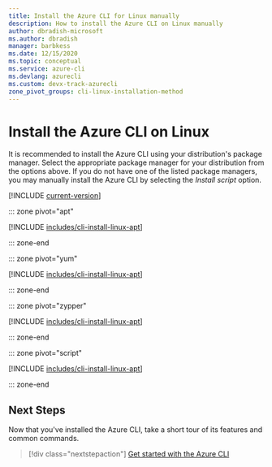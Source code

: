 ```yaml
---
title: Install the Azure CLI for Linux manually
description: How to install the Azure CLI on Linux manually
author: dbradish-microsoft
ms.author: dbradish
manager: barbkess
ms.date: 12/15/2020
ms.topic: conceptual
ms.service: azure-cli
ms.devlang: azurecli 
ms.custom: devx-track-azurecli
zone_pivot_groups: cli-linux-installation-method
---
```


# Install the Azure CLI on Linux

It is recommended to install the Azure CLI using your distribution's package manager. Select the appropriate package manager for your distribution from the options above.  If you do not have one of the listed package managers, you may manually install the Azure CLI by selecting the *Install script* option.

[!INCLUDE [current-version](includes/current-version.md)]

::: zone pivot="apt"

[!INCLUDE [includes/cli-install-linux-apt](includes/cli-install-linux-apt.md)]

::: zone-end

::: zone pivot="yum"

[!INCLUDE [includes/cli-install-linux-apt](includes/cli-install-linux-yum.md)]

::: zone-end

::: zone pivot="zypper"

[!INCLUDE [includes/cli-install-linux-apt](includes/cli-install-linux-zypper.md)]

::: zone-end

::: zone pivot="script"

[!INCLUDE [includes/cli-install-linux-apt](includes/cli-install-linux-script.md)]

::: zone-end

## Next Steps

Now that you've installed the Azure CLI, take a short tour of its features and common commands.

> [!div class="nextstepaction"]
> [Get started with the Azure CLI](get-started-with-azure-cli.md)